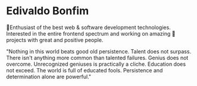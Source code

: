# Edivaldo Bonfim

🌱Enthusiast of the best web & software development technologies. 
Interested in the entire frontend spectrum and working on amazing 👀projects with great and positive people.

"Nothing in this world beats good old persistence. Talent does not surpass. There isn't anything more common than talented failures. Genius does not overcome. Unrecognized geniuses is practically a cliche. Education does not exceed. The world is full of educated fools. Persistence and determination alone are powerful."

<!---
edivaldolluisb/edivaldolluisb is a ✨ special ✨ repository because its `README.md` (this file) appears on your GitHub profile.
You can click the Preview link to take a look at your changes.
--->
